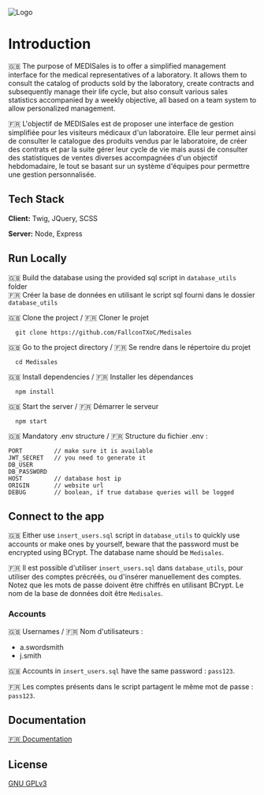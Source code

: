 ![Logo](https://i.ibb.co/WKRkbzC/MEDISales-white-BGv2.png)



# Introduction

🇬🇧
The purpose of MEDISales is to offer a simplified management interface for the medical representatives of a laboratory. It allows them to consult the catalog of products sold by the laboratory, create contracts and subsequently manage their life cycle, but also consult various sales statistics accompanied by a weekly objective, all based on a team system to allow personalized management.

🇫🇷 
L'objectif de MEDISales est de proposer une interface de gestion simplifiée pour les visiteurs médicaux d'un laboratoire. Elle leur permet ainsi de consulter le catalogue des produits vendus par le laboratoire, de créer des contrats et par la suite gérer leur cycle de vie mais aussi de consulter des statistiques de ventes diverses accompagnées d'un objectif hebdomadaire, le tout se basant sur un système d'équipes pour permettre une gestion personnalisée.
## Tech Stack

**Client:** Twig, JQuery, SCSS

**Server:** Node, Express


## Run Locally

🇬🇧 Build the database using the provided sql script in `database_utils` folder  
🇫🇷 Créer la base de données en utilisant le script sql fourni dans le dossier `database_utils`

🇬🇧 Clone the project / 🇫🇷 Cloner le projet

```
  git clone https://github.com/FallconTXoC/Medisales
```

🇬🇧 Go to the project directory / 🇫🇷 Se rendre dans le répertoire du projet

```
  cd Medisales
```

🇬🇧 Install dependencies / 🇫🇷 Installer les dépendances

```
  npm install
```

🇬🇧 Start the server / 🇫🇷 Démarrer le serveur

```
  npm start
```

🇬🇧 Mandatory .env structure / 🇫🇷 Structure du fichier .env :

```
PORT         // make sure it is available
JWT_SECRET   // you need to generate it
DB_USER
DB_PASSWORD
HOST         // database host ip
ORIGIN       // website url
DEBUG        // boolean, if true database queries will be logged
```

## Connect to the app

🇬🇧 Either use `insert_users.sql` script in `database_utils` to quickly use accounts or make ones by yourself, beware that the password must be encrypted using BCrypt. The database name should be `Medisales`.

🇫🇷 Il est possible d'utiliser `insert_users.sql` dans `database_utils`, pour utiliser des comptes précréés, ou d'insérer manuellement des comptes. Notez que les mots de passe doivent être chiffrés en utilisant BCrypt. Le nom de la base de données doit être `Medisales`.

### Accounts

🇬🇧 Usernames / 🇫🇷 Nom d'utilisateurs :
- a.swordsmith
- j.smith

🇬🇧 Accounts in `insert_users.sql` have the same password : `pass123`.

🇫🇷 Les comptes présents dans le script partagent le même mot de passe : `pass123`.

## Documentation

[🇫🇷 Documentation](https://docdro.id/NajOId5)


## License

[GNU GPLv3](https://choosealicense.com/licenses/gpl-3.0/)

